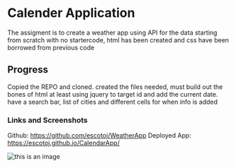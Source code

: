 # Calender Application
The assigment is to create a weather app using API for the data
starting from scratch with no startercode, html has been created and css have been borrowed from previous code


## Progress
Copied the REPO and cloned. 
created the files needed, must build out the bones of html at least 
using jquery to target id and add the current date.
have a search bar, list of cities and different cells for when info is added


### Links and Screenshots
Github: https://github.com/escotoj/WeatherApp 
Deployed App: https://escotoj.github.io/CalendarApp/ 

![this is an image](hw5.png)